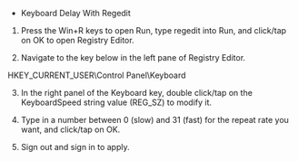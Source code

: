 * Keyboard Delay With Regedit

1. Press the Win+R keys to open Run, type regedit into Run, and click/tap on OK to open Registry Editor.

2. Navigate to the key below in the left pane of Registry Editor. 

 HKEY_CURRENT_USER\Control Panel\Keyboard

3. In the right panel of the Keyboard key, double click/tap on the KeyboardSpeed string value (REG_SZ) to modify it.

4. Type in a number between 0 (slow) and 31 (fast) for the repeat rate you want, and click/tap on OK. 

5. Sign out and sign in to apply.
